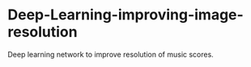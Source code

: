 # Deep-Learning-improving-image-resolution
Deep learning network to improve resolution of music scores.
